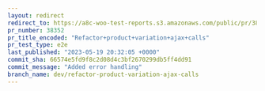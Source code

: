 ```yaml
---
layout: redirect
redirect_to: https://a8c-woo-test-reports.s3.amazonaws.com/public/pr/38352/e2e/index.html
pr_number: 38352
pr_title_encoded: "Refactor+product+variation+ajax+calls"
pr_test_type: e2e
last_published: "2023-05-19 20:32:05 +0000"
commit_sha: 66574e5fd9f8c2d08d4c3bf2670299db5ff4dd91
commit_message: "Added error handling"
branch_name: dev/refactor-product-variation-ajax-calls
---
```

